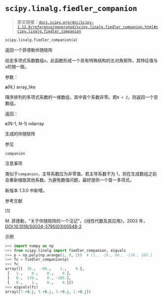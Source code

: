 # `scipy.linalg.fiedler_companion`

> 原文链接：[`docs.scipy.org/doc/scipy-1.12.0/reference/generated/scipy.linalg.fiedler_companion.html#scipy.linalg.fiedler_companion`](https://docs.scipy.org/doc/scipy-1.12.0/reference/generated/scipy.linalg.fiedler_companion.html#scipy.linalg.fiedler_companion)

```py
scipy.linalg.fiedler_companion(a)
```

返回一个菲德勒伴随矩阵

给定多项式系数数组`a`，此函数形成一个具有特殊结构的五对角矩阵，其特征值与`a`的根一致。

参数：

**a**(N,) array_like

降序排列的多项式系数的一维数组，其中首个系数非零。若`N < 2`，则返回一个空数组。

返回：

**c**(N-1, N-1) ndarray

生成的伴随矩阵

参见

`companion`

注意事项

类似于`companion`，主导系数应为非零值。若主导系数不为 1，则在生成数组之前会重新缩放其他系数。为避免数值问题，最好提供一个首一多项式。

新版本 1.3.0 中新增。

参考文献

[1]

M. 菲德勒，“关于伴随矩阵的一个注记”，《线性代数及其应用》，2003 年，[DOI:10.1016/S0024-3795(03)00548-2](https://doi.org/10.1016/S0024-3795(03)00548-2)

示例

```py
>>> import numpy as np
>>> from scipy.linalg import fiedler_companion, eigvals
>>> p = np.poly(np.arange(1, 9, 2))  # [1., -16., 86., -176., 105.]
>>> fc = fiedler_companion(p)
>>> fc
array([[  16.,  -86.,    1.,    0.],
 [   1.,    0.,    0.,    0.],
 [   0.,  176.,    0., -105.],
 [   0.,    1.,    0.,    0.]])
>>> eigvals(fc)
array([7.+0.j, 5.+0.j, 3.+0.j, 1.+0.j]) 
```
